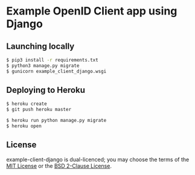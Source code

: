 # Example OpenID Client app using Django

## Launching locally

```sh
$ pip3 install -r requirements.txt
$ python3 manage.py migrate
$ gunicorn example_client_django.wsgi
```

## Deploying to Heroku

```sh
$ heroku create
$ git push heroku master

$ heroku run python manage.py migrate
$ heroku open
```

## License
example-client-django is dual-licenced; you may choose the terms of the [MIT License](LICENSE) or the [BSD 2-Clause License](LICENSE.BSD).
